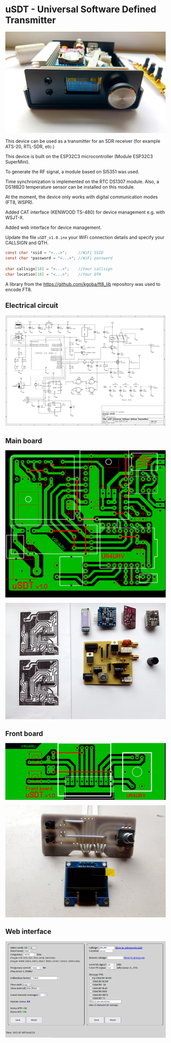 # uSDT - Universal Software Defined Transmitter

![alt text](https://github.com/UR4URV/uSDT/blob/main/img/uSDT_7.jpg)

This device can be used as a transmitter for an SDR receiver (for example ATS-20, RTL-SDR, etc.)

This device is built on the ESP32C3 microcontroller (Module ESP32C3 SuperMini).

To generate the RF signal, a module based on SI5351 was used.

Time synchronization is implemented on the RTC DS1307 module. Also, a DS18B20 temperature sensor can be installed on this module.

At the moment, the device only works with digital communication modes (FT8, WSPR). 

Added CAT interface (KENWOOD TS-480) for device management e.g. with WSJT-X.

Added web interface for device management.

Update the file `uSDT_v1.0.ino` your WiFi connection details and specify your CALLSIGN and QTH.

```c
const char *ssid = "<...>";     //WiFi SSID
const char *password = "<...>"; //WiFi password

char callsign[10] = "<...>";    //Your callsign
char location[10] = "<...>";    //Your QTH
```

A library from the https://github.com/kgoba/ft8_lib repository was used to encode FT8.

## Electrical circuit

![alt text](https://github.com/UR4URV/uSDT/blob/main/uSDT_v1.0_scheme.png)


## Main board

![alt text](https://github.com/UR4URV/uSDT/blob/main/main_board/uSDT_main_board.jpg)

![alt text](https://github.com/UR4URV/uSDT/blob/main/img/uSDT_1.jpg)

## Front board

![alt text](https://github.com/UR4URV/uSDT/blob/main/front_board/uSDT_front_board.jpg)

![alt text](https://github.com/UR4URV/uSDT/blob/main/img/uSDT_4.jpg)

## Web interface

![alt text](https://github.com/UR4URV/uSDT/blob/main/img/uSDT_web_interface.png)

